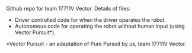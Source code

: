 Github repo for team 17711V Vector.
Details of files:
- Driver controlled code for when the driver operates the robot.
- Autonomous code for operating the robot without human input (using Vector Pursuit*).

*Vector Pursuit - an adaptation of Pure Pursuit by us, team 17711V Vector.
